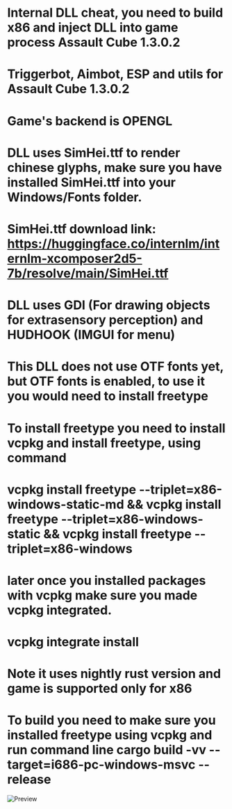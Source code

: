 # Internal DLL cheat, you need to build x86 and inject DLL into game process Assault Cube 1.3.0.2
# Triggerbot, Aimbot, ESP and utils for Assault Cube 1.3.0.2
# Game's backend is OPENGL
# DLL uses SimHei.ttf to render chinese glyphs, make sure you have installed SimHei.ttf into your Windows/Fonts folder.
# SimHei.ttf download link: https://huggingface.co/internlm/internlm-xcomposer2d5-7b/resolve/main/SimHei.ttf
# DLL uses GDI (For drawing objects for extrasensory perception) and HUDHOOK (IMGUI for menu)
# This DLL does not use OTF fonts yet, but OTF fonts is enabled, to use it you would need to install freetype
# To install freetype you need to install vcpkg and install freetype, using command 
# vcpkg install freetype --triplet=x86-windows-static-md && vcpkg install freetype --triplet=x86-windows-static && vcpkg install freetype --triplet=x86-windows
# later once you installed packages with vcpkg make sure you made vcpkg integrated.
# vcpkg integrate install
# Note it uses nightly rust version and game is supported only for x86
# To build you need to make sure you installed freetype using vcpkg and run command line cargo build -vv --target=i686-pc-windows-msvc --release
![Preview](https://raw.githubusercontent.com/luadebug/RustedAssaultCube/main/Preview.png)
